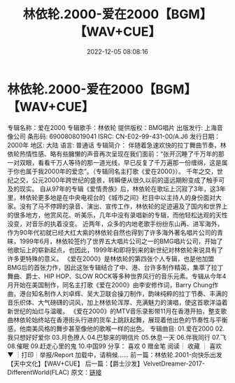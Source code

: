 ﻿---
title: 林依轮.2000-爱在2000【BGM】【WAV+CUE】
date: 2022-12-05 08:08:16
categories: WAV车载音乐、镜像
tags: 华语中文
---
# 林依轮.2000-爱在2000【BGM】【WAV+CUE】

专辑名称：爱在2000
专辑歌手：林依轮
提供版权：BMG唱片
出版发行: 上海音像公司
条形码: 6900808019041
ISRC: CN-E02-99-431-00/A.J6
发行日期：2000年
地区: 大陆
语言: 普通话
专辑简介：
伴随着急速欢快的拉丁舞曲节奏，林依轮热情性感、略有些臃懒的声音再次呈现在我们面前：“张开沉睡了千万年的那一对双眼，看看千万人等待的那一道光线，早已反复了千万遍那一份缠绵，这是属于你也属于我2000年的爱恋”。（专辑同名主打歌《爱在2000》）。
千年之交，世纪之交，公元2000年跨世纪的盛景，转瞬便从很久以前的遥远期盼变成了触手可及的现实。
自从97年的专辑《爱情贵族》后，林依轮在歌坛上沉寂了3年，这3年里，林依轮更多地是在中央电视台的《城市之间》栏目中以主持人的身份面对大家。没有了马不停蹄的录音、演出、宣传工作，林依轮的足迹遍及了国内和世界上的很多地方，他赏风花、听美乐，几年中没有录唱新的专辑，而他轻松达观的天性没变，对音乐的执着没变。
近两年，众多的内地老歌手纷纷东山再、进军海外，作为90年代初就已经大红大紫的林依轮自然也得到了许多海外著名唱片公司的青睐，1999年6月，林依轮签约了世界五大唱片公司之一的BMG唱片公司，开始了他歌坛上的崭新起点，也因此，1999年和即将到来的新世纪对林依轮来说具有了许多更特殊的意义。
《爱在2000》是林依轮的第四张个人专辑，也是他加盟BMG后的首张力作，因此这张专辑结合了中、港、台许多制作精英，集萃了拉丁舞曲、爵士、HIP
HOP、SLOW ROCK等多种世界风行的音乐元素。专辑从今年4月开始在美国制作，同名主打歌《爱在2000》由李安修作词，Barry
Chung作曲，港台知名制作人刘卓辉、吴大卫联合操刀制作，韵味纯粹的拉丁节奏、丰满的音乐织体、大气磅礴的词风，加上林依轮浑厚、充满魅力的演唱，使这首歌洋溢着新世纪的灿烂与温暖。
《爱在2000》的MTV音乐录影带11月在香港开拍，整支歌曲林依轮始终站在香港街头行进的货车上跳跃起舞，展现着他出色的节奏性与平衡感，他南美风格的舞步甚至像他的歌喉一样的出色。
专辑曲目:
01.爱在2000
02.我只想好好爱你
03.月色撩人
04.巴黎来的明信片
05.休息一天
06.伴我同行
07.飞
08.催眠
09.赶走心里的鬼
10.中国99
分享：
喜欢
0
赠金笔
阅读┊
收藏
┊
喜欢▼
┊打印┊举报/Report
加载中，请稍候......
前一篇：林依轮.2001-向快乐出发【天中文化】【WAV+CUE】
后一篇：【爵士沙发】VelvetDreamer-2017-DifferentWorld(FLAC)
原文：[链接](https://blog.sina.com.cn/s/blog_1647c7e76010310ga.html)